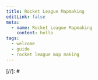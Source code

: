 ```yaml
---
title: Rocket League Mapmaking
editLink: false
meta:
  - name: Rocket League Mapmaking
    content: hello
tags:
  - welcome
  - guide
  - rocket league map making
---
```


<HeroComponent/>

<ContestComponent count="3" title="Mayday" src="/images/rlmmc3.png" gallery="https://imgur.com/gallery/kbp3Jzz" text="Mayday May Day Mayday! From May 1st until July 13th, 2021, the community was asked to make a map which was flowery, dangerous, or both flowery and dangerous. $550 in prizes went to eight amazing maps as judged by a panel and by the Rocket League Community. The next one will surely blow your mind!"/>

<ContestComponent count="2" title="Old is New" src="/images/rlmmc2.png" gallery="https://imgur.com/gallery/JVvUSQT" text="From November 2020 until just after the new year, we had our second mapmaking contest. $550 in prizes went to nine amazing maps as judged by a panel and by the Rocket League Community. Stay tuned for more in the future!"/>

<ContestComponent count="" title="Maptember Madness" src="/images/home/image260.png" gallery="https://imgur.com/gallery/TElpGKG" text="In September 2020, Rocket League Mapmaking kicked off a contest featuring $550 in prize money. These prizes went to seven very deserving maps as judged by a panel and by the Rocket League Community. Keep an eye out for future contests!"/>

[//]: # <SocialsComponent/>

<style scoped>
.theme-default-content:not(.custom) {
  background-color: #000000;
  max-width: 100%;
  margin: 0px; padding: 0px;
}
</style>
